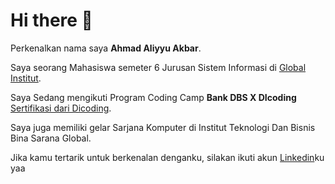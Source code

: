 # Hi there 👋 
Perkenalkan nama saya **Ahmad Aliyyu Akbar**.<br>

Saya seorang Mahasiswa semeter 6 Jurusan Sistem Informasi di [Global Institut](https://global.ac.id/).<br>

Saya Sedang mengikuti Program Coding Camp **Bank DBS X DIcoding** [Sertifikasi dari Dicoding](https://www.dicoding.com/certificates/N9ZO9OG4DXG5).<br>

Saya juga memiliki gelar Sarjana Komputer di Institut Teknologi Dan Bisnis Bina Sarana Global.<br>

Jika kamu tertarik untuk berkenalan denganku, silakan ikuti akun [Linkedin](www.linkedin.com/in/ahmad-aliyyu-akbar-b271a8328)ku yaa
